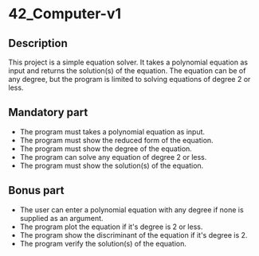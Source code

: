 # 42_Computer-v1

## Description

This project is a simple equation solver. 
It takes a polynomial equation as input and returns the solution(s) of the equation. 
The equation can be of any degree, but the program is limited to solving equations of degree 2 or less.

## Mandatory part

- The program must takes a polynomial equation as input.
- The program must show the reduced form of the equation.
- The program must show the degree of the equation.
- The program can solve any equation of degree 2 or less.
- The program must show the solution(s) of the equation.

## Bonus part

- The user can enter a polynomial equation with any degree if none is supplied as an argument.
- The program plot the equation if it's degree is 2 or less.
- The program show the discriminant of the equation if it's degree is 2.
- The program verify the solution(s) of the equation.
